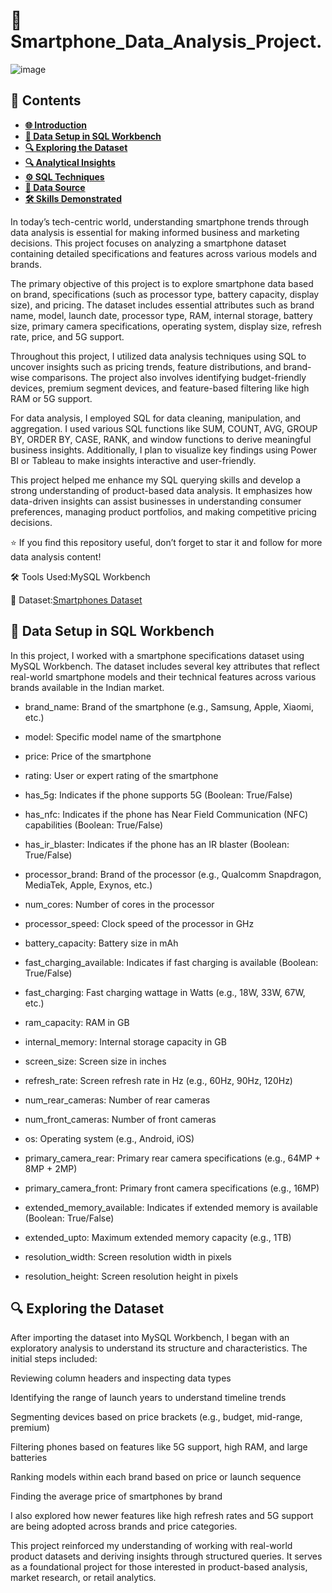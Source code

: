 # 📱 Smartphone_Data_Analysis_Project.

![image](https://github.com/user-attachments/assets/226406e9-830f-4d33-9ffc-d0131c6e324f)


## 📑 Contents

- [**🌐 Introduction**](#-introduction)
- [**💾 Data Setup in SQL Workbench**](#-data-setup-in-sql-workbench)
- [**🔍 Exploring the Dataset**](#-exploring-the-dataset)
- [**🔍 Analytical Insights**](#-analytical-insights)
- [**⚙️ SQL Techniques**](#️-sql-techniques)
- [**📂 Data Source**](#-data-source)
- [**🛠️ Skills Demonstrated**](#️-skills-demonstrated)

  
In today’s tech-centric world, understanding smartphone trends through data analysis is essential for making informed business and marketing decisions. This project focuses on analyzing a smartphone dataset containing detailed specifications and features across various models and brands.

The primary objective of this project is to explore smartphone data based on brand, specifications (such as processor type, battery capacity, display size), and pricing. The dataset includes essential attributes such as brand name, model, launch date, processor type, RAM, internal storage, battery size, primary camera specifications, operating system, display size, refresh rate, price, and 5G support.

Throughout this project, I utilized data analysis techniques using SQL to uncover insights such as pricing trends, feature distributions, and brand-wise comparisons. The project also involves identifying budget-friendly devices, premium segment devices, and feature-based filtering like high RAM or 5G support.

For data analysis, I employed SQL for data cleaning, manipulation, and aggregation. I used various SQL functions like SUM, COUNT, AVG, GROUP BY, ORDER BY, CASE, RANK, and window functions to derive meaningful business insights. Additionally, I plan to visualize key findings using Power BI or Tableau to make insights interactive and user-friendly.

This project helped me enhance my SQL querying skills and develop a strong understanding of product-based data analysis. It emphasizes how data-driven insights can assist businesses in understanding consumer preferences, managing product portfolios, and making competitive pricing decisions.

⭐ If you find this repository useful, don’t forget to star it and follow for more data analysis content!

🛠️ Tools Used:MySQL Workbench

📂 Dataset:[Smartphones Dataset](https://www.kaggle.com/datasets/informrohit1/smartphones-dataset?select=smartphones_cleaned_v6.csv)

## 💾 Data Setup in SQL Workbench

In this project, I worked with a smartphone specifications dataset using MySQL Workbench. The dataset includes several key attributes that reflect real-world smartphone models and their technical features across various brands available in the Indian market.

- brand_name: Brand of the smartphone (e.g., Samsung, Apple, Xiaomi, etc.)

- model: Specific model name of the smartphone

- price: Price of the smartphone

- rating: User or expert rating of the smartphone

- has_5g: Indicates if the phone supports 5G (Boolean: True/False)

- has_nfc: Indicates if the phone has Near Field Communication (NFC) capabilities (Boolean: True/False)

- has_ir_blaster: Indicates if the phone has an IR blaster (Boolean: True/False)

- processor_brand: Brand of the processor (e.g., Qualcomm Snapdragon, MediaTek, Apple, Exynos, etc.)

- num_cores: Number of cores in the processor

- processor_speed: Clock speed of the processor in GHz

- battery_capacity: Battery size in mAh

- fast_charging_available: Indicates if fast charging is available (Boolean: True/False)

- fast_charging: Fast charging wattage in Watts (e.g., 18W, 33W, 67W, etc.)

- ram_capacity: RAM in GB

- internal_memory: Internal storage capacity in GB

- screen_size: Screen size in inches

- refresh_rate: Screen refresh rate in Hz (e.g., 60Hz, 90Hz, 120Hz)

- num_rear_cameras: Number of rear cameras

- num_front_cameras: Number of front cameras

- os: Operating system (e.g., Android, iOS)

- primary_camera_rear: Primary rear camera specifications (e.g., 64MP + 8MP + 2MP)

- primary_camera_front: Primary front camera specifications (e.g., 16MP)

- extended_memory_available: Indicates if extended memory is available (Boolean: True/False)

- extended_upto: Maximum extended memory capacity (e.g., 1TB)

- resolution_width: Screen resolution width in pixels

- resolution_height: Screen resolution height in pixels

## 🔍 Exploring the Dataset

After importing the dataset into MySQL Workbench, I began with an exploratory analysis to understand its structure and characteristics. The initial steps included:

Reviewing column headers and inspecting data types

Identifying the range of launch years to understand timeline trends

Segmenting devices based on price brackets (e.g., budget, mid-range, premium)

Filtering phones based on features like 5G support, high RAM, and large batteries

Ranking models within each brand based on price or launch sequence

Finding the average price of smartphones by brand

I also explored how newer features like high refresh rates and 5G support are being adopted across brands and price categories.

This project reinforced my understanding of working with real-world product datasets and deriving insights through structured queries. It serves as a foundational project for those interested in product-based analysis, market research, or retail analytics.




